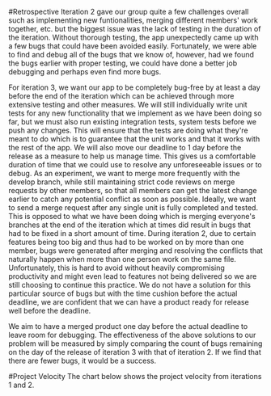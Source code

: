 #Retrospective
Iteration 2 gave our group quite a few challenges overall such as implementing new funtionalities, merging different members' work together, etc. but the biggest issue was the lack of testing in the duration of the iteration. Without thorough testing, the app unexpectedly came up with a few bugs that could have been avoided easily. Fortunately, we were able to find and debug all of the bugs that we know of, however, had we found the bugs earlier with proper testing, we could have done a better job debugging and perhaps even find more bugs.

For iteration 3, we want our app to be completely bug-free by at least a day before the end of the iteration which can be achieved through more extensive testing and other measures. We will still individually write unit tests for any new functionality that we implement as we have been doing so far, but we must also run existing integration tests, system tests before we push any changes. This will ensure that the tests are doing what they're meant to do which is to guarantee that the unit works and that it works with the rest of the app. We will also move our deadline to 1 day before the release as a measure to help us manage time. This gives us a comfortable duration of time that we could use to resolve any unforeseeable issues or to debug. As an experiment, we want to merge more frequently with the develop branch, while still maintaining strict code reviews on merge requests by other members, so that all members can get the latest change earlier to catch any potential conflict as soon as possible. Ideally, we want to send a merge request after any single unit is fully completed and tested. This is opposed to what we have been doing which is merging everyone's branches at the end of the iteration which at times did result in bugs that had to be fixed in a short amount of time. During iteration 2, due to certain features being too big and thus had to be worked on by more than one member, bugs were generated after merging and resolving the conflicts that naturally happen when more than one person work on the same file. Unfortunately, this is hard to avoid without heavily compromising productivity and might even lead to features not being delivered so we are still choosing to continue this practice. We do not have a solution for this particular source of bugs but with the time cushion before the actual deadline, we are confident that we can have a product ready for release well before the deadline.

We aim to have a merged product one day before the actual deadline to leave room for debugging. The effectiveness of the above solutions to our problem will be measured by simply comparing the count of bugs remaining on the day of the release of iteration 3 with that of iteration 2. If we find that there are fewer bugs, it would be a success. 


#Project Velocity
The chart below shows the project velocity from iterations 1 and 2.


